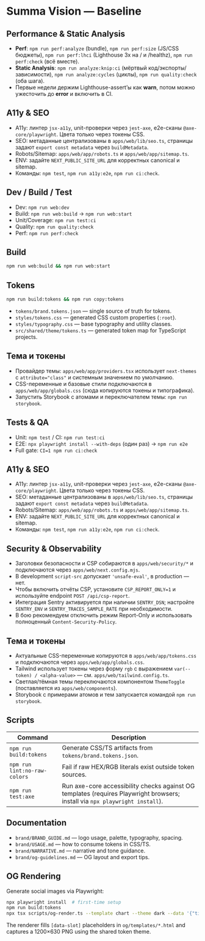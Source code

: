 # Summa Vision — Baseline

## Performance & Static Analysis

- **Perf**: `npm run perf:analyze` (bundle), `npm run perf:size` (JS/CSS бюджеты),
  `npm run perf:lhci` (Lighthouse 3x на / и /healthz), `npm run perf:check` (всё вместе).
- **Static Analysis**: `npm run analyze:knip:ci` (мёртвый код/экспорты/зависимости),
  `npm run analyze:cycles` (циклы), `npm run quality:check` (оба шага).
- Первые недели держим Lighthouse-assert’ы как **warn**, потом можно ужесточить до **error** и включить в CI.

## A11y & SEO

- A11y: линтер `jsx-a11y`, unit-проверки через `jest-axe`, e2e-сканы `@axe-core/playwright`. Цвета только через токены CSS.
- SEO: метаданные централизованы в `apps/web/lib/seo.ts`, страницы задают `export const metadata` через `buildMetadata`.
- Robots/Sitemap: `apps/web/app/robots.ts` и `apps/web/app/sitemap.ts`.
- ENV: задайте `NEXT_PUBLIC_SITE_URL` для корректных canonical и sitemap.
- Команды: `npm test`, `npm run a11y:e2e`, `npm run ci:check`.

## Dev / Build / Test

- Dev: `npm run web:dev`
- Build: `npm run web:build` → `npm run web:start`
- Unit/Coverage: `npm run test:ci`
- Quality: `npm run quality:check`
- Perf: `npm run perf:check`
## Build

```bash
npm run web:build && npm run web:start
```

## Tokens

```bash
npm run build:tokens && npm run copy:tokens
```

- `tokens/brand.tokens.json` — single source of truth for tokens.
- `styles/tokens.css` — generated CSS custom properties (`:root`).
- `styles/typography.css` — base typography and utility classes.
- `src/shared/theme/tokens.ts` — generated token map for TypeScript projects.

## Тема и токены

- Провайдер темы: `apps/web/app/providers.tsx` использует `next-themes` с `attribute="class"` и системным значением по умолчанию.
- CSS-переменные и базовые стили подключаются в `apps/web/app/globals.css` (сюда копируются токены и типографика).
- Запустить Storybook с атомами и переключателем темы: `npm run storybook`.

## Tests & QA

- Unit: `npm test` / CI: `npm run test:ci`
- E2E: `npx playwright install --with-deps` (один раз) → `npm run e2e`
- Full gate: `CI=1 npm run ci:check`

## A11y & SEO

- A11y: линтер `jsx-a11y`, unit-проверки через `jest-axe`, e2e-сканы `@axe-core/playwright`. Цвета только через токены CSS.
- SEO: метаданные централизованы в `apps/web/lib/seo.ts`, страницы задают `export const metadata` через `buildMetadata`.
- Robots/Sitemap: `apps/web/app/robots.ts` и `apps/web/app/sitemap.ts`.
- ENV: задайте `NEXT_PUBLIC_SITE_URL` для корректных canonical и sitemap.
- Команды: `npm test`, `npm run a11y:e2e`, `npm run ci:check`.

## Security & Observability

- Заголовки безопасности и CSP собираются в `apps/web/security/*` и подключаются через `apps/web/next.config.mjs`.
- В development `script-src` допускает `'unsafe-eval'`, в production — нет.
- Чтобы включить отчёты CSP, установите `CSP_REPORT_ONLY=1` и используйте endpoint `POST /api/csp-report`.
- Интеграция Sentry активируется при наличии `SENTRY_DSN`; настройте `SENTRY_ENV` и `SENTRY_TRACES_SAMPLE_RATE` при необходимости.
- В бою рекомендуем отключить режим Report-Only и использовать полноценный `Content-Security-Policy`.

## Тема и токены

- Актуальные CSS-переменные копируются в `apps/web/app/tokens.css` и подключаются через `apps/web/app/globals.css`.
- Tailwind использует токены через форму `rgb` c выражением `var(--token) / <alpha-value>` — см. `apps/web/tailwind.config.ts`.
- Светлая/тёмная темы переключаются компонентом `ThemeToggle` (поставляется из `apps/web/components`).
- Storybook с примерами атомов и тем запускается командой `npm run storybook`.

## Scripts

| Command                      | Description                                                                                                                  |
| ---------------------------- | ---------------------------------------------------------------------------------------------------------------------------- |
| `npm run build:tokens`       | Generate CSS/TS artifacts from `tokens/brand.tokens.json`.                                                                   |
| `npm run lint:no-raw-colors` | Fail if raw HEX/RGB literals exist outside token sources.                                                                    |
| `npm run test:axe`           | Run axe-core accessibility checks against OG templates (requires Playwright browsers; install via `npx playwright install`). |

## Documentation

- `brand/BRAND_GUIDE.md` — logo usage, palette, typography, spacing.
- `brand/USAGE.md` — how to consume tokens in CSS/TS.
- `brand/NARRATIVE.md` — narrative and tone guidance.
- `brand/og-guidelines.md` — OG layout and export tips.

## OG Rendering

Generate social images via Playwright:

```bash
npx playwright install  # first-time setup
npm run build:tokens
npx tsx scripts/og-render.ts --template chart --theme dark --data '{"title":"Night ridership up","subtitle":"+14% after pilot"}' --out ./dist/chart.png
```

The renderer fills `[data-slot]` placeholders in `og/templates/*.html` and captures a 1200×630 PNG using the shared token theme.
